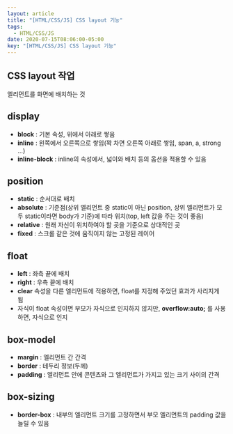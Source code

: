 ```yaml
---
layout: article
title: "[HTML/CSS/JS] CSS layout 기능"
tags:
  - HTML/CSS/JS
date: 2020-07-15T08:06:00-05:00
key: "[HTML/CSS/JS] CSS layout 기능"
---
```


## CSS layout 작업

엘리먼트를 화면에 배치하는 것

<!--more-->

## display

- **block** : 기본 속성, 위에서 아래로 쌓음
- **inline** : 왼쪽에서 오른쪽으로 쌓임(꽉 차면 오른쪽 아래로 쌓임, span, a, strong ...)
- **inline-block** : inline의 속성에서, 넓이와 배치 등의 옵션을 적용할 수 있음

## position

- **static** : 순서대로 배치
- **absolute** : 기준점(상위 엘리먼트 중 static이 아닌 position, 상위 엘리먼트가 모두 static이라면 body가 기준)에 따라 위치(top, left 값을 주는 것이 좋음)
- **relative** : 원래 자신이 위치하여야 할 곳을 기준으로 상대적인 곳
- **fixed** : 스크롤 같은 것에 움직이지 않는 고정된 레이어

## float

- **left** : 좌측 끝에 배치
- **right** : 우측 끝에 배치
- **clear** 속성을 다른 엘리먼트에 적용하면, float를 지정해 주었던 효과가 사리지게 됨
- 자식이 float 속성이면 부모가 자식으로 인지하지 않지만, **overflow:auto;** 를 사용하면, 자식으로 인지

## box-model

- **margin** : 엘리먼트 간 간격
- **border** : 테두리 정보(두께)
- **padding** : 엘리먼트 안에 콘텐츠와 그 엘리먼트가 가지고 있는 크기 사이의 간격

## box-sizing

- **border-box** : 내부의 엘리먼트 크기를 고정하면서 부모 엘리먼트의 padding 값을 늘릴 수 있음
